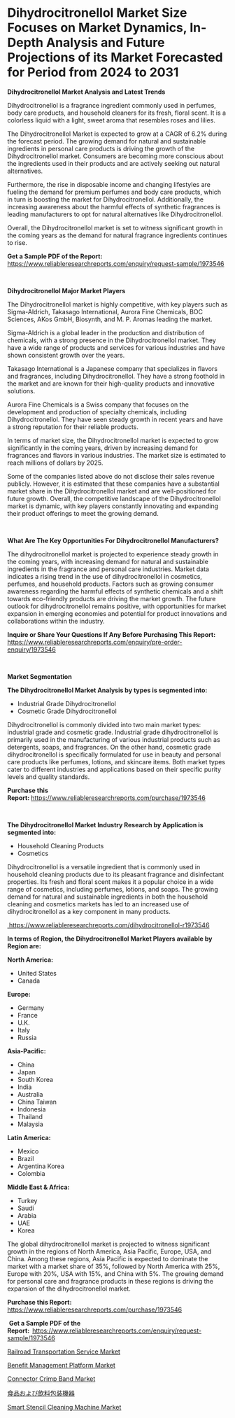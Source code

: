 <p><h1>Dihydrocitronellol Market Size Focuses on Market Dynamics, In-Depth Analysis and Future Projections of its Market Forecasted for Period from 2024 to 2031</h1></p><p><strong>Dihydrocitronellol Market Analysis and Latest Trends</strong></p>
<p><p>Dihydrocitronellol is a fragrance ingredient commonly used in perfumes, body care products, and household cleaners for its fresh, floral scent. It is a colorless liquid with a light, sweet aroma that resembles roses and lilies.</p><p>The Dihydrocitronellol Market is expected to grow at a CAGR of 6.2% during the forecast period. The growing demand for natural and sustainable ingredients in personal care products is driving the growth of the Dihydrocitronellol market. Consumers are becoming more conscious about the ingredients used in their products and are actively seeking out natural alternatives.</p><p>Furthermore, the rise in disposable income and changing lifestyles are fueling the demand for premium perfumes and body care products, which in turn is boosting the market for Dihydrocitronellol. Additionally, the increasing awareness about the harmful effects of synthetic fragrances is leading manufacturers to opt for natural alternatives like Dihydrocitronellol.</p><p>Overall, the Dihydrocitronellol market is set to witness significant growth in the coming years as the demand for natural fragrance ingredients continues to rise.</p></p>
<p><strong>Get a Sample PDF of the Report:&nbsp;</strong> <a href="https://www.reliableresearchreports.com/enquiry/request-sample/1973546">https://www.reliableresearchreports.com/enquiry/request-sample/1973546</a></p>
<p>&nbsp;</p>
<p><strong>Dihydrocitronellol Major Market Players</strong></p>
<p><p>The Dihydrocitronellol market is highly competitive, with key players such as Sigma-Aldrich, Takasago International, Aurora Fine Chemicals, BOC Sciences, AKos GmbH, Biosynth, and M. P. Aromas leading the market. </p><p>Sigma-Aldrich is a global leader in the production and distribution of chemicals, with a strong presence in the Dihydrocitronellol market. They have a wide range of products and services for various industries and have shown consistent growth over the years.</p><p>Takasago International is a Japanese company that specializes in flavors and fragrances, including Dihydrocitronellol. They have a strong foothold in the market and are known for their high-quality products and innovative solutions.</p><p>Aurora Fine Chemicals is a Swiss company that focuses on the development and production of specialty chemicals, including Dihydrocitronellol. They have seen steady growth in recent years and have a strong reputation for their reliable products.</p><p>In terms of market size, the Dihydrocitronellol market is expected to grow significantly in the coming years, driven by increasing demand for fragrances and flavors in various industries. The market size is estimated to reach millions of dollars by 2025.</p><p>Some of the companies listed above do not disclose their sales revenue publicly. However, it is estimated that these companies have a substantial market share in the Dihydrocitronellol market and are well-positioned for future growth. Overall, the competitive landscape of the Dihydrocitronellol market is dynamic, with key players constantly innovating and expanding their product offerings to meet the growing demand.</p></p>
<p>&nbsp;</p>
<p><strong>What Are The Key Opportunities For Dihydrocitronellol Manufacturers?</strong></p>
<p><p>The dihydrocitronellol market is projected to experience steady growth in the coming years, with increasing demand for natural and sustainable ingredients in the fragrance and personal care industries. Market data indicates a rising trend in the use of dihydrocitronellol in cosmetics, perfumes, and household products. Factors such as growing consumer awareness regarding the harmful effects of synthetic chemicals and a shift towards eco-friendly products are driving the market growth. The future outlook for dihydrocitronellol remains positive, with opportunities for market expansion in emerging economies and potential for product innovations and collaborations within the industry.</p></p>
<p><strong>Inquire or Share Your Questions If Any Before Purchasing This Report:</strong> <a href="https://www.reliableresearchreports.com/enquiry/pre-order-enquiry/1973546">https://www.reliableresearchreports.com/enquiry/pre-order-enquiry/1973546</a></p>
<p>&nbsp;</p>
<p><strong>Market Segmentation</strong></p>
<p><strong>The Dihydrocitronellol Market Analysis by types is segmented into:</strong></p>
<p><ul><li>Industrial Grade Dihydrocitronellol</li><li>Cosmetic Grade Dihydrocitronellol</li></ul></p>
<p><p>Dihydrocitronellol is commonly divided into two main market types: industrial grade and cosmetic grade. Industrial grade dihydrocitronellol is primarily used in the manufacturing of various industrial products such as detergents, soaps, and fragrances. On the other hand, cosmetic grade dihydrocitronellol is specifically formulated for use in beauty and personal care products like perfumes, lotions, and skincare items. Both market types cater to different industries and applications based on their specific purity levels and quality standards.</p></p>
<p><strong>Purchase this Report:&nbsp;</strong><a href="https://www.reliableresearchreports.com/purchase/1973546">https://www.reliableresearchreports.com/purchase/1973546</a></p>
<p>&nbsp;</p>
<p><strong>The Dihydrocitronellol Market Industry Research by Application is segmented into:</strong></p>
<p><ul><li>Household Cleaning Products</li><li>Cosmetics</li></ul></p>
<p><p>Dihydrocitronellol is a versatile ingredient that is commonly used in household cleaning products due to its pleasant fragrance and disinfectant properties. Its fresh and floral scent makes it a popular choice in a wide range of cosmetics, including perfumes, lotions, and soaps. The growing demand for natural and sustainable ingredients in both the household cleaning and cosmetics markets has led to an increased use of dihydrocitronellol as a key component in many products.</p></p>
<p><a href="https://www.reliableresearchreports.com/dihydrocitronellol-r1973546">&nbsp;https://www.reliableresearchreports.com/dihydrocitronellol-r1973546</a></p>
<p><strong>In terms of Region, the Dihydrocitronellol Market Players available by Region are:</strong></p>
<p>
    <p> <strong> North America: </strong>
        <ul>
            <li>United States</li>
            <li>Canada</li>
        </ul>
        </p> 
    <p> <strong> Europe: </strong>
        <ul>
            <li>Germany</li>
            <li>France</li>
            <li>U.K.</li>
            <li>Italy</li>
            <li>Russia</li>
        </ul>
        </p> 
    <p> <strong> Asia-Pacific: </strong>
        <ul>
            <li>China</li>
            <li>Japan</li>
            <li>South Korea</li>
            <li>India</li>
            <li>Australia</li>
            <li>China Taiwan</li>
            <li>Indonesia</li>
            <li>Thailand</li>
            <li>Malaysia</li>
        </ul>
        </p> 
    <p> <strong> Latin America: </strong>
        <ul>
            <li>Mexico</li>
            <li>Brazil</li>
            <li>Argentina Korea</li>
            <li>Colombia</li>
        </ul>
        </p> 
    <p> <strong> Middle East & Africa: </strong>
        <ul>
            <li>Turkey</li>
            <li>Saudi</li>
            <li>Arabia</li>
            <li>UAE</li>
            <li>Korea</li>
        </ul>
    </p>
    </p>
<p><p>The global dihydrocitronellol market is projected to witness significant growth in the regions of North America, Asia Pacific, Europe, USA, and China. Among these regions, Asia Pacific is expected to dominate the market with a market share of 35%, followed by North America with 25%, Europe with 20%, USA with 15%, and China with 5%. The growing demand for personal care and fragrance products in these regions is driving the expansion of the dihydrocitronellol market.</p></p>
<p><strong>Purchase this Report: </strong><a href="https://www.reliableresearchreports.com/purchase/1973546">https://www.reliableresearchreports.com/purchase/1973546</a></p>
<p>&nbsp;<strong>Get a Sample PDF of the Report:&nbsp;&nbsp;</strong><a href="https://www.reliableresearchreports.com/enquiry/request-sample/1973546">https://www.reliableresearchreports.com/enquiry/request-sample/1973546</a></p>
<p><strong></strong></p>
<p><p><a href="https://github.com/JameTravis/Market-Research-Report-List-6/blob/main/railroad-transportation-service-market.md">Railroad Transportation Service Market</a></p><p><a href="https://github.com/vimar16th/Market-Research-Report-List-5/blob/main/benefit-management-platform-market.md">Benefit Management Platform Market</a></p><p><a href="https://issuu.com/reportprime-2/docs/connector-crimp-band-market-size-2030.pptx">Connector Crimp Band Market</a></p><p><a href="https://medium.com/@jewelardner5656/%E9%A3%9F%E5%93%81%E3%81%8A%E3%82%88%E3%81%B3%E9%A3%B2%E6%96%99%E5%8C%85%E8%A3%85%E6%A9%9F%E5%99%A8%E5%B8%82%E5%A0%B4%E3%81%AE%E8%A6%8F%E6%A8%A1%E3%81%AF-%E4%B8%96%E7%95%8C%E7%94%A3%E6%A5%AD%E3%81%AE%E4%B8%AD%E3%81%A7%E6%9C%80%E9%81%A9%E3%81%AA%E3%83%9E%E3%83%BC%E3%82%B1%E3%83%86%E3%82%A3%E3%83%B3%E3%82%B0%E3%83%81%E3%83%A3%E3%83%8D%E3%83%AB%E3%82%92%E7%A4%BA%E3%81%97%E3%81%A6%E3%81%84%E3%81%BE%E3%81%99-2da9153689a3">食品および飲料包装機器</a></p><p><a href="https://issuu.com/reportprime-2/docs/smart-stencil-cleaning-machine-market-size-2030.pp">Smart Stencil Cleaning Machine Market</a></p></p>